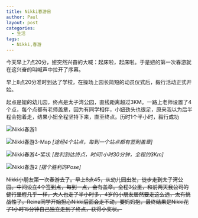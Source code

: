 ```yaml
---
title: Nikki春游日
author: Paul
layout: post
categories:
  - 生活
tags:
  - Nikki,春游
---
```

今天早上7点20分，妞突然兴奋的大喊：起床啦，起床啦。于是妞的第一次春游就在这兴奋的叫喊声中拉开了序幕。

早上8点20分准时到达了学校，在操场上园长简短的动员仪式后，毅行活动正式开始。

起点是妞的幼儿园，终点是太子湾公园，直线距离超过3KM。一路上老师设置了4个点，每个点都有老师盖章，因为有同学相伴，小妞劲头也很足，原来我以为后半程会抱着走，结果小妞全程坚持下来，直至终点。历时1个半小时，毅行成功

![Nikki春游1](http://imgs.paulreina.com/2018-0406/Nikki-picnic01.jpeg)

![Nikki春游3-Map](http://imgs.paulreina.com/2018-0406/Nikki-picnic03.jpg)
*[途经4个站点，每到一个站点都有签到盖章]*

![Nikki春游4-奖状](http://imgs.paulreina.com/2018-0406/Nikki-picnic04.jpg)
*[胜利到达终点，时间1小时30分钟，全程约3Km]*

![Nikki春游2](http://imgs.paulreina.com/2018-0406/Nikki-picnic02.jpeg)
*[摆个胜利的Pose]*


~~Nikki小朋友第一次春游去了。早上8点45，从幼儿园出发，徒步走到太子湾公园。中间设立4个签到点，每到一点，会有盖章。全程3公里，和前两天我公司的健行里程几乎一样，大人也走了半小时多，4岁的小朋友居然要走这么远，太有挑战性了。Reina同学开始担心Nikki后面会走不动，要妈妈抱，最终结果是Nikki花了1小时15分钟自己独立走到了终点，获得小奖状。~~

